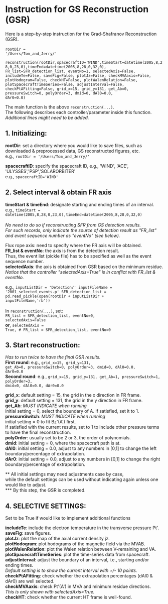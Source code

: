 # Instruction for GS Reconstruction (GSR)
Here is a step-by-step instruction for the Grad-Shafranov Reconstruction (GSR).<br><br> 
<code>rootDir = '/Users/Tom_and_Jerry/'    
reconstruction(rootDir,spacecraftID='WIND',timeStart=datetime(2005,8,28,0,23,0),timeEnd=datetime(2005,8,28,0,32,0),
FR_list=SFR_detection_list, eventNo=1, selectedAxis=False, includeTe=False, saveFig=False, plotJz=False,
checkMVAaxis=False, plotHodogram=False, checkHT=False, plotWalenRelation=False, plotSpacecraftTimeSeries=False,
adjustInterval=False, checkPtAFitting=False,
grid_x=15, grid_y=131, get_Ab=0, pressureSwitch=0, polyOrder=3, dmid=0, dAl0=0.0, dAr0=0.0)</code><br> 

The main function is the above <code>reconstruction(...)</code>.    
The following describes each controller/parameter inside this function.    
*Additional lines might need to be added.*   

## 1. Initializing:
<p><strong>rootDir</strong>: set a directory where you would like to save files, such as downloaded & preprocessed data, GS reconstructed figures, etc.<br>
e.g., <code>rootDir = '/Users/Tom_and_Jerry/'</code> </p>
<p><strong>spacecraftID</strong>: specify the spacecraft ID, e.g., 'WIND', 'ACE', 'ULYSSES','PSP','SOLARORBITER'<br> 
e.g., <code>spacecraftID='WIND'</code></p>

## 2. Select interval & obtain FR axis
<strong>timeStart & timeEnd</strong>: designate starting and ending times of an interval.<br>
e.g., <code>timeStart = datetime(2005,8,28,0,23,0),timeEnd=datetime(2005,8,28,0,32,0)</code><br><br>
*No need to do so if reconstructing SFR from GS detection results.* <br>
*For such records, only indicate the source of detection result as "FR_list" and event sequence number as "eventNo" (see below).*

Flux rope axis: need to specify where the FR axis will be obtained. <br>
<strong>FR_list & eventNo</strong>: the axis is from the detection result.    
Thus, the event list (pickle file) has to be specified as well as the event sequence number.<br>
<strong>selectedAxis</strong>: the axis is obtained from GSR based on the minimum residue. <br>
*Notice that the controller "selectedAxis=True" is in conflict with FR_list & eventNo.*<br>

e.g., 
<code>inputListDir = 'Detection/'
inputFileName = '2001_selected_events.p'
SFR_detection_list = pd.read_pickle(open(rootDir + inputListDir + inputFileName,'rb'))</code><br><br>
In <code>reconstruction(...)</code>, set:<br>
<code>FR_list = SFR_detection_list, eventNo=0, selectedAxis=False</code><br>
**or**, <code>selectedAxis = True, # FR_list = SFR_detection_list, eventNo=0</code><br>

## 3. Start reconstruction:
*Has to run twice to have the final GSR results.*<br>
**First round**: e.g., <code>grid_x=15, grid_y=131, get_Ab=0, pressureSwitch=0, polyOrder=3, dmid=0, dAl0=0.0, dAr0=0.0</code><br>
**Second round**: e.g., <code>grid_x=15, grid_y=131, get_Ab=1, pressureSwitch=1, polyOrder=3, dmid=0, dAl0=0.0, dAr0=0.0</code><br>

<strong>grid_x</strong>: default setting = 15, the grid in the x direction in FR frame.<br>
<strong>grid_y</strong>: default setting = 131, the grid in the y direction in FR frame.<br>
<strong>get_Ab</strong>: *MUST INDICATE when running*<br>
initial setting = 0, select the boundary of A. If satisfied, set it to 1.<br>
<strong>pressureSwitch</strong>: *MUST INDICATE when running*<br>
initial setting = 0 to fit Bz'(A') first. <br>
If satisfied with the current results, set to 1 to include other pressure terms to have the final reconstruction. <br>
<strong>polyOrder</strong>: usually set to be 2 or 3, the order of polynomials.<br>
<strong>dmid</strong>: initial setting = 0, where the spacecraft path is at. <br>
<strong>dAl0</strong>: initial setting = 0.0, adjust to any numbers in [0,1] to change the left boundary/percentage of extrapolation.<br>
<strong>dAr0</strong>: initial setting = 0.0, adjust to any numbers in [0,1] to change the right boundary/percentage of extrapolation.<br>

** All initial settings may need adjustments case by case,    
while the default settings can be used without indicating again unless one would like to adjust. <br>
*** By this step, the GSR is completed.<br>

## 4. SELECTIVE SETTINGS:
Set to be True if would like to implement additional functions<br>

<strong>includeTe</strong>: include the electron temperature in the transverse pressure Pt'.<br>
<strong>saveFig</strong>: save figures.<br>
<strong>plotJz</strong>: plot the map of the axial current density jz.<br>
<strong>plotHodogram</strong>: plot hodograms of the magnetic field via the MVAB.<br>
<strong>plotWalenRelation</strong>: plot the Walen relation between V-remaining and VA.<br>
<strong>plotSpacecraftTimeSeries</strong>: plot the time-series data from spacecraft.<br>
<strong>adjustInterval</strong>: adjust the boundary of an interval, i.e., starting and/or ending times.<br>
*Default setting is to show the current interval with +/- 10 points.*<br>
<strong>checkPtAFitting</strong>: check whether the extrapolation percentages (dAl0 & dAr0) are well selected.<br>
<strong>checkMVAaxis</strong>: check Pt'(A') in MVA and minimum residue directions.<br>
*This is only shown with selectedAxis=True.*<br>
<strong>checkHT</strong>: check whether the current HT frame is well-found.<br>
